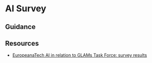 # AI Survey 



## Guidance

## Resources

- [EuropeanaTech AI in relation to GLAMs Task Force: survey results](https://pro.europeana.eu/post/task-force-publishes-artificial-intelligence-in-glams-survey-results)

